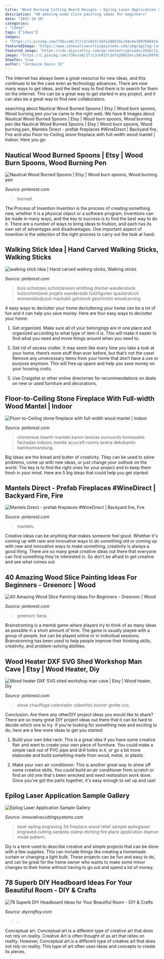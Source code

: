 ```yaml
---
title: "Wood Burning Cutting Board Designs ~ Epilog Laser Application Sample Gallery"
description: "40 amazing wood slice painting ideas for beginners"
date: "2022-10-10"
categories:
- "ideas"
tags: ["ideas"]
images:
- "https://i.pinimg.com/736x/e8/1f/c3/e81fc3dfa280524cc58c6e10976904cb.jpg"
featuredImage: "https://www.innovativecuttingsystems.com/img/epilog-laser/samples/fireplace.jpg"
featured_image: "https://cdn.diycraftsy.com/wp-content/uploads/2016/11/DIY-Curvy-Repurposed-Wood-Headboard-1.jpg"
image: "https://i.pinimg.com/736x/e8/1f/c3/e81fc3dfa280524cc58c6e10976904cb.jpg"
ShowToc: true
author: "Jermaine Davis II"
---
```



The internet has always been a great resource for new ideas, and this continues to be the case even as technology advances. There are now many ways to get ideas, and the best way to find them is to search for them on the internet. This can be a great way to get started in any project, and it can also be a great way to find new collaborators.

	

		
searching about Nautical Wood Burned Spoons | Etsy | Wood burn spoons, Wood burning pen you've came to the right web. We have 8 Images about Nautical Wood Burned Spoons | Etsy | Wood burn spoons, Wood burning pen like Nautical Wood Burned Spoons | Etsy | Wood burn spoons, Wood burning pen, Mantels Direct - prefab fireplaces #WineDirect | Backyard fire, Fire and also Floor-to-Ceiling stone fireplace with full-width wood mantel | Indoor. Here you go:
		
    
## Nautical Wood Burned Spoons | Etsy | Wood Burn Spoons, Wood Burning Pen

<img loading=lazy src="https://i.pinimg.com/736x/0d/de/c7/0ddec7ed459b3c91c8a060ab65c7481f.jpg" onerror="this.onerror=null;this.src='https://tse2.mm.bing.net/th?id=OIP.FLGtSDy6bmPVsWQ33xtDiwHaJ4&amp;pid=15.1';" alt="Nautical Wood Burned Spoons | Etsy | Wood burn spoons, Wood burning pen">

_Source: pinterest.com_

>burned. 

	

The Process of Invention
Invention is the process of creating something new, whether it is a physical object or a software program. Inventions can be made in many ways, and the key to success is to find the best way to do it. There are a number of ways to bring ideas to fruition, and each has its own set of advantages and disadvantages. One important aspect of invention is the selection of the right process to carry out the task at hand.

    
## Walking Stick Idea | Hand Carved Walking Sticks, Walking Sticks

<img loading=lazy src="https://i.pinimg.com/736x/e7/20/63/e72063d49761968fd54e85ac05a8e2d2.jpg" onerror="this.onerror=null;this.src='https://tse1.mm.bing.net/th?id=OIP.bRM3c8eaautToWhSpsSK0QHaPi&amp;pid=15.1';" alt="walking stick idea | Hand carved walking sticks, Walking sticks">

_Source: pinterest.com_

>bois schnitzen schnitzereien whittling dremel wanderstock holzschnitzerei projets wanderstab holzfiguren spazierstock womensbodysuit mashabli gehstock geschnitzt woodcarving. 

	

4 easy ways to declutter your home
decluttering your home can be a lot of fun and it can help you save money. Here are four easy ways to declutter your home:
1. Get organized. Make sure all of your belongings are in one place and organized according to what type of item it is. This will make it easier to find what you need and move things around when you need to.

2. Get rid of excess clutter. It may seem like every time you take a look at your home, there’s more stuff than ever before, but that’s not the case! Remove any unnecessary items from your home that don’t have a use or purpose anymore. This will free up space and help you save money on your housing costs.

3. Use Craigslist or other online directories for recommendations on deals on new or used furniture and decorations.

    
## Floor-to-Ceiling Stone Fireplace With Full-width Wood Mantel | Indoor

<img loading=lazy src="https://i.pinimg.com/originals/a0/19/1a/a0191a215a1b07bd989e424823562809.jpg" onerror="this.onerror=null;this.src='https://tse1.mm.bing.net/th?id=OIP.eewfiY8NVjCMGhMygYPV5AHaKn&amp;pid=15.1';" alt="Floor-to-Ceiling stone fireplace with full-width wood mantel | Indoor">

_Source: pinterest.com_

>chimeneas hearth mantels kamin lareiras surrounds homesable fachadas indoors mantle acucraft rooms lareira dekokamin kaminumrandung. 

	

Big ideas are the bread and butter of creativity. They can be used to solve problems, come up with new ideas, or just change your outlook on the world. The key is to find the right ones for your project and to keep them fresh in your mind. Here are 5 big ideas that could help you get started: 

    
## Mantels Direct - Prefab Fireplaces #WineDirect | Backyard Fire, Fire

<img loading=lazy src="https://i.pinimg.com/736x/78/e1/ae/78e1ae584fb8dd1b75062218de6f462c.jpg" onerror="this.onerror=null;this.src='https://tse3.mm.bing.net/th?id=OIP.pKSUb6fVMLHwcIigNcSxbgAAAA&amp;pid=15.1';" alt="Mantels Direct - prefab fireplaces #WineDirect | Backyard fire, Fire">

_Source: pinterest.com_

>mantels. 

	

Creative ideas can be anything that makes someone feel good. Whether it's coming up with new and innovative ways to do something old or coming up with new and innovative ways to make something, creativity is always a good thing. There are so many great creative ideas out there that everyone can find something they're interested in. So don't be afraid to get creative and see what comes out.

    
## 40 Amazing Wood Slice Painting Ideas For Beginners - Greenorc | Wood

<img loading=lazy src="https://i.pinimg.com/736x/b8/d3/03/b8d3038395b2704849cf9bbee614dbea.jpg" onerror="this.onerror=null;this.src='https://tse2.mm.bing.net/th?id=OIP.79POYdbwVaj_WnWZVYR38QHaJ4&amp;pid=15.1';" alt="40 Amazing Wood Slice Painting Ideas For Beginners - Greenorc | Wood">

_Source: pinterest.com_

>greenorc tiana. 

	

Brainstroming is a mental game where players try to think of as many ideas as possible in a short amount of time. The game is usually played with a group of people, but can be played online or in individual sessions. Brainstroming has been used to help people improve their thinking skills, creativity, and problem-solving abilities.

    
## Wood Heater DXF SVG Shed Workshop Man Cave | Etsy | Wood Heater, Diy

<img loading=lazy src="https://i.pinimg.com/736x/e8/1f/c3/e81fc3dfa280524cc58c6e10976904cb.jpg" onerror="this.onerror=null;this.src='https://tse4.mm.bing.net/th?id=OIP.SI-WikZt1FWgvbkMNl7PDgHaJ3&amp;pid=15.1';" alt="Wood heater DXF SVG shed workshop man cave | Etsy | Wood heater, Diy">

_Source: pinterest.com_

>stove chauffage calentador cobertizo burner grotte cnc. 

	

Conclusion: Are there any otherDIY project ideas you would like to share?
There are so many great DIY project ideas out there that it can be hard to decide which one to try. If you're looking for something new and exciting to do, here are a few more ideas to get you started: 
1. Build your own bike rack: This is a great idea if you have some creative flair and want to create your own piece of furniture. You could make a simple rack out of PVC pipe and drill holes in it, or go a bit more elaborate and build something made from wood, metal, or plastic. 

2. Make your own air conditioner: This is another great way to show off some creative skills. You could build an air conditioner from scratch or find an old one that's been wrecked and need restoration work done. Once you've got the parts together, it's easy enough to set up and use!

    
## Epilog Laser Application Sample Gallery

<img loading=lazy src="https://www.innovativecuttingsystems.com/img/epilog-laser/samples/fireplace.jpg" onerror="this.onerror=null;this.src='https://tse1.mm.bing.net/th?id=OIP.xlJpWorgvmVNRgH_VhoFywHaEr&amp;pid=15.1';" alt="Epilog Laser Application Sample Gallery">

_Source: innovativecuttingsystems.com_

>laser epilog engraving 3d fireplace wood relief sample epiloglaser engraved cutting samples stamp etching fire place application diamon mode pattern. 

	

Diy is a term used to describe creative and simple projects that can be done with a few supplies. This can include things like creating a homemade curtain or changing a light bulb. These projects can be fun and easy to do, and can be great for the home owner who wants to make some minor changes to their home without having to go out and spend a lot of money.

    
## 78 Superb DIY Headboard Ideas For Your Beautiful Room - DIY &amp; Crafts

<img loading=lazy src="https://cdn.diycraftsy.com/wp-content/uploads/2016/11/DIY-Curvy-Repurposed-Wood-Headboard-1.jpg" onerror="this.onerror=null;this.src='https://tse3.mm.bing.net/th?id=OIP.VdhDdbd8JukLHNeUlTd5gQHaKJ&amp;pid=15.1';" alt="78 Superb DIY Headboard Ideas for Your Beautiful Room - DIY &amp; Crafts">

_Source: diycraftsy.com_

>. 

	

Conceptual art: Conceptual art is a different type of creative art that does not rely on reality.
Creative Art is often thought of as art that relies on reality. However, Conceptual art is a different type of creative art that does not rely on reality. This type of art often uses ideas and concepts to create its pieces.

